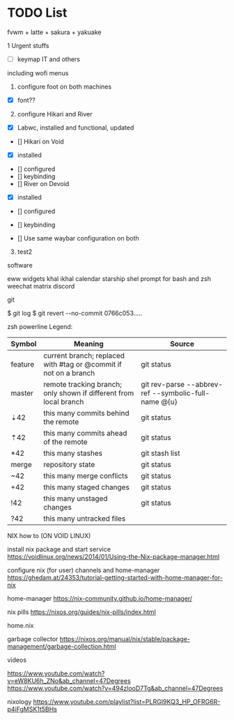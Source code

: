 # TODO List

fvwm + latte + sakura + yakuake

1 Urgent stuffs

-	[ ] keymap IT and others


including wofi menus

1. configure foot on both machines
  - [x] font??
2. configure Hikari and River
  - [x] Labwc, installed and functional, updated
  - [] Hikari on Void
  - [x] installed
  - [] configured
  - [] keybinding
  - [] River on Devoid
  - [x] installed
  - [] configured
  - [] keybinding
   
  - [] Use same waybar configuration on both

3. test2


software

eww widgets
khal ikhal calendar
starship shel prompt for bash and zsh
weechat matrix
discord

git

$ git log
$ git revert --no-commit 0766c053.....


zsh powerline
Legend:

| Symbol  | Meaning                                                           | Source                                               |
| --------| ------------------------------------------------------------------| ---------------------------------------------------- |
| feature | current branch; replaced with #tag or @commit if not on a branch  | git status                                           |
| master  | remote tracking branch; only shown if different from local branch | git rev-parse --abbrev-ref --symbolic-full-name @{u} |
| ⇣42     | this many commits behind the remote                               | git status                                           |
| ⇡42     | this many commits ahead of the remote                             | git status                                           |
| *42     | this many stashes                                                 | git stash list                                       |
| merge   | repository state                                                  | git status                                           |
| ~42     | this many merge conflicts                                         | git status                                           |
| +42     | this many staged changes                                          | git status                                           |
| !42     | this many unstaged changes                                        | git status                                           |
| ?42     | this many untracked files    



































NIX how to (ON VOID LINUX)

install nix package and start service
https://voidlinux.org/news/2014/01/Using-the-Nix-package-manager.html

configure nix (for user) channels and home-manager
https://ghedam.at/24353/tutorial-getting-started-with-home-manager-for-nix

home-manager
https://nix-community.github.io/home-manager/

nix pills
https://nixos.org/guides/nix-pills/index.html

home.nix

garbage collector
https://nixos.org/manual/nix/stable/package-management/garbage-collection.html

videos

https://www.youtube.com/watch?v=eW8KU6h_ZNo&ab_channel=47Degrees
https://www.youtube.com/watch?v=494zlooD7Tg&ab_channel=47Degrees

nixology
https://www.youtube.com/playlist?list=PLRGI9KQ3_HP_OFRG6R-p4iFgMSK1t5BHs

